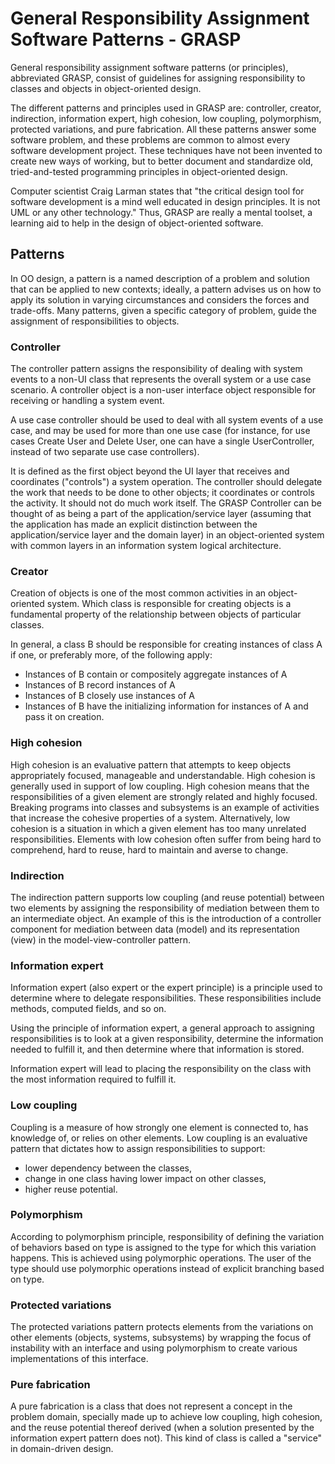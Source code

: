 # General Responsibility Assignment Software Patterns - GRASP

General responsibility assignment software patterns (or principles), abbreviated GRASP, consist of guidelines for assigning responsibility to classes and objects in object-oriented design.

The different patterns and principles used in GRASP are: controller, creator, indirection, information expert, high cohesion, low coupling, polymorphism, protected variations, and pure fabrication. All these patterns answer some software problem, and these problems are common to almost every software development project. These techniques have not been invented to create new ways of working, but to better document and standardize old, tried-and-tested programming principles in object-oriented design.

Computer scientist Craig Larman states that "the critical design tool for software development is a mind well educated in design principles. It is not UML or any other technology." Thus, GRASP are really a mental toolset, a learning aid to help in the design of object-oriented software.

## Patterns

In OO design, a pattern is a named description of a problem and solution that can be applied to new contexts; ideally, a pattern advises us on how to apply its solution in varying circumstances and considers the forces and trade-offs. Many patterns, given a specific category of problem, guide the assignment of responsibilities to objects.

### Controller

The controller pattern assigns the responsibility of dealing with system events to a non-UI class that represents the overall system or a use case scenario. A controller object is a non-user interface object responsible for receiving or handling a system event.

A use case controller should be used to deal with all system events of a use case, and may be used for more than one use case (for instance, for use cases Create User and Delete User, one can have a single UserController, instead of two separate use case controllers).

It is defined as the first object beyond the UI layer that receives and coordinates ("controls") a system operation. The controller should delegate the work that needs to be done to other objects; it coordinates or controls the activity. It should not do much work itself. The GRASP Controller can be thought of as being a part of the application/service layer  (assuming that the application has made an explicit distinction between the application/service layer and the domain layer) in an object-oriented system with common layers in an information system logical architecture.

### Creator

Creation of objects is one of the most common activities in an object-oriented system. Which class is responsible for creating objects is a fundamental property of the relationship between objects of particular classes.

In general, a class B should be responsible for creating instances of class A if one, or preferably more, of the following apply:

* Instances of B contain or compositely aggregate instances of A
* Instances of B record instances of A
* Instances of B closely use instances of A
* Instances of B have the initializing information for instances of A and pass it on creation.

### High cohesion

High cohesion is an evaluative pattern that attempts to keep objects appropriately focused, manageable and understandable. High cohesion is generally used in support of low coupling. High cohesion means that the responsibilities of a given element are strongly related and highly focused. Breaking programs into classes and subsystems is an example of activities that increase the cohesive properties of a system. Alternatively, low cohesion is a situation in which a given element has too many unrelated responsibilities. Elements with low cohesion often suffer from being hard to comprehend, hard to reuse, hard to maintain and averse to change.

### Indirection

The indirection pattern supports low coupling (and reuse potential) between two elements by assigning the responsibility of mediation between them to an intermediate object. An example of this is the introduction of a controller component for mediation between data (model) and its representation (view) in the model-view-controller pattern.

### Information expert

Information expert (also expert or the expert principle) is a principle used to determine where to delegate responsibilities. These responsibilities include methods, computed fields, and so on.

Using the principle of information expert, a general approach to assigning responsibilities is to look at a given responsibility, determine the information needed to fulfill it, and then determine where that information is stored.

Information expert will lead to placing the responsibility on the class with the most information required to fulfill it.

### Low coupling

Coupling is a measure of how strongly one element is connected to, has knowledge of, or relies on other elements. Low coupling is an evaluative pattern that dictates how to assign responsibilities to support:

* lower dependency between the classes,
* change in one class having lower impact on other classes,
* higher reuse potential.

### Polymorphism

According to polymorphism principle, responsibility of defining the variation of behaviors based on type is assigned to the type for which this variation happens. This is achieved using polymorphic operations. The user of the type should use polymorphic operations instead of explicit branching based on type.

### Protected variations

The protected variations pattern protects elements from the variations on other elements (objects, systems, subsystems) by wrapping the focus of instability with an interface and using polymorphism to create various implementations of this interface.

### Pure fabrication

A pure fabrication is a class that does not represent a concept in the problem domain, specially made up to achieve low coupling, high cohesion, and the reuse potential thereof derived (when a solution presented by the information expert pattern does not). This kind of class is called a "service" in domain-driven design.